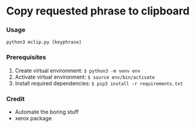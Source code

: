 # Copy requested phrase to clipboard

### Usage

`python3 mclip.py [keyphrase]` 

### Prerequisites

1. Create virtual environment: `$ python3 -m venv env`
2. Activate virtual environment: `$ source env/bin/activate`
3. Install required dependencies: `$ pip3 install -r requirements.txt`

### Credit

- Automate the boring stuff
- xerox package
